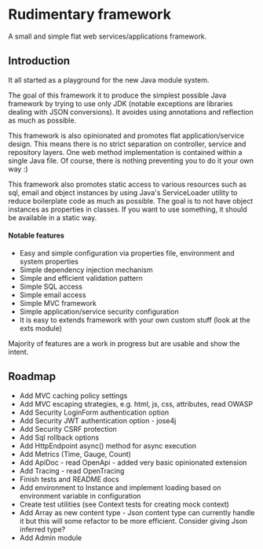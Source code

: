 # Rudimentary framework

A small and simple flat web services/applications framework. 

## Introduction

It all started as a playground for the new Java module system.

The goal of this framework it to produce the simplest possible Java framework by trying to use only JDK (notable exceptions are libraries dealing with JSON conversions). It avoides using annotations and reflection as much as possible.

This framework is also opinionated and promotes flat application/service design. This means there is no strict separation on controller, service and repository layers. One web method implementation is contained within a single Java file. Of course, there is nothing preventing you to do it your own way :)

This framework also promotes static access to various resources such as sql, email and object instances by using Java's ServiceLoader utility to reduce boilerplate code as much as possible. The goal is to not have object instances as properties in classes. If you want to use something, it should be available in a static way.


#### Notable features

* Easy and simple configuration via properties file, environment and system properties
* Simple dependency injection mechanism
* Simple and efficient validation pattern
* Simple SQL access
* Simple email access
* Simple MVC framework
* Simple application/service security configuration
* It is easy to extends framework with your own custom stuff (look at the exts module)

Majority of features are a work in progress but are usable and show the intent.

## Roadmap

* Add MVC caching policy settings
* Add MVC escaping strategies, e.g. html, js, css, attributes, read OWASP
* Add Security LoginForm authentication option
* Add Security JWT authentication option - jose4j
* Add Security CSRF protection
* Add Sql rollback options
* Add HttpEndpoint async() method for async execution
* Add Metrics (Time, Gauge, Count)
* Add ApiDoc - read OpenApi - added very basic opinionated extension
* Add Tracing - read OpenTracing
* Finish tests and README docs
* Add environment to Instance and implement loading based on environment variable in configuration
* Create test utilities (see Context tests for creating mock context)
* Add Array as new content type - Json content type can currently handle it but this will some refactor to be more efficient. Consider giving Json inferred type?
* Add Admin module